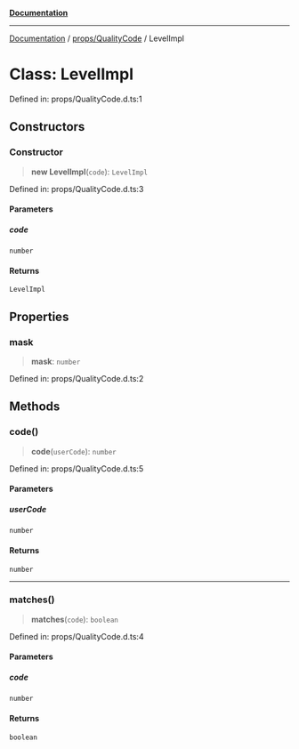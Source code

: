 [**Documentation**](../../../index.md)

***

[Documentation](../../../index.md) / [props/QualityCode](../index.md) / LevelImpl

# Class: LevelImpl

Defined in: props/QualityCode.d.ts:1

## Constructors

### Constructor

> **new LevelImpl**(`code`): `LevelImpl`

Defined in: props/QualityCode.d.ts:3

#### Parameters

##### code

`number`

#### Returns

`LevelImpl`

## Properties

### mask

> **mask**: `number`

Defined in: props/QualityCode.d.ts:2

## Methods

### code()

> **code**(`userCode`): `number`

Defined in: props/QualityCode.d.ts:5

#### Parameters

##### userCode

`number`

#### Returns

`number`

***

### matches()

> **matches**(`code`): `boolean`

Defined in: props/QualityCode.d.ts:4

#### Parameters

##### code

`number`

#### Returns

`boolean`
